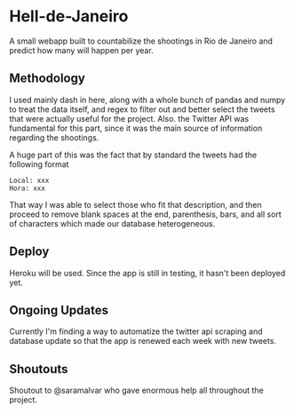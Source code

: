 # Hell-de-Janeiro
A small webapp built to countabilize the shootings in Rio de Janeiro and predict how many will happen per year.

## Methodology
I used mainly dash in here, along with a whole bunch of pandas and numpy to treat the data itself, and regex to filter out and better select the tweets that were actually useful for the project. Also. the Twitter API was fundamental for this part, since it was the main source of information regarding the shootings. <br>

A huge part of this was the fact that by standard the tweets had the following format <br>
```
Local: xxx
Hora: xxx
```
That way I was able to select those who fit that description, and then proceed to remove blank spaces at the end, parenthesis, bars, and all sort of characters which made our database heterogeneous. <br>

## Deploy
Heroku will be used. Since the app is still in testing, it hasn't been deployed yet. <br>

## Ongoing Updates
Currently I'm finding a way to automatize the twitter api scraping and database update so that the app is renewed each week with new tweets.

## Shoutouts
Shoutout to @saramalvar who gave enormous help all throughout the project.
